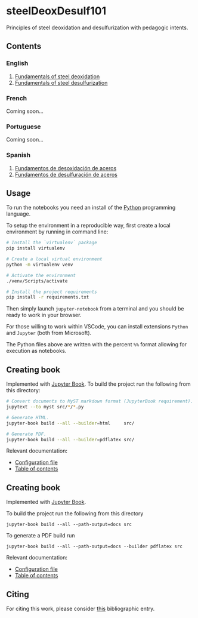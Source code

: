 # steelDeoxDesulf101

Principles of steel deoxidation and desulfurization with pedagogic intents.

## Contents

### English

1. [Fundamentals of steel deoxidation](src/en/Deox.py)
2. [Fundamentals of steel desulfurization](src/en/Desulf.py)

### French

Coming soon...

### Portuguese

Coming soon...

### Spanish

1. [Fundamentos de desoxidación de aceros](src/es/Deox.py)
2. [Fundamentos de desulfuración de aceros](src/es/Desulf.py)

## Usage

To run the notebooks you need an install of the
[Python](https://www.python.org/) programming language.

To setup the environment in a reproducible way, first create a local environment
by running in command line:

```bash
# Install the `virtualenv` package
pip install virtualenv

# Create a local virtual environment
python -m virtualenv venv

# Activate the environment
./venv/Scripts/activate

# Install the project requirements
pip install -r requirements.txt 
```

Then simply launch `jupyter-notebook` from a terminal and you should be ready to
work in your browser.

For those willing to work within VSCode, you can install extensions `Python` and
`Jupyter` (both from Microsoft).

The Python files above are written with the percent `%%` format allowing for
execution as notebooks.

## Creating book

Implemented with [Jupyter Book](https://jupyterbook.org/). To build the project
run the following from this directory:

```bash
# Convert documents to MyST markdown format (JupyterBook requirement).
jupytext --to myst src/*/*.py

# Generate HTML.
jupyter-book build --all --builder=html     src/

# Generate PDF.
jupyter-book build --all --builder=pdflatex src/
```

Relevant documentation:
- [Configuration file](https://jupyterbook.org/customize/config.html)
- [Table of contents](https://jupyterbook.org/customize/toc.html)

## Creating book

Implemented with [Jupyter Book](https://jupyterbook.org/).

To build the project run the following from this directory

```
jupyter-book build --all --path-output=docs src
```

To generate a PDF build run

```
jupyter-book build --all --path-output=docs --builder pdflatex src
```

Relevant documentation:
- [Configuration file](https://jupyterbook.org/customize/config.html)
- [Table of contents](https://jupyterbook.org/customize/toc.html)

## Citing

For citing this work, please consider [this](CITATION.bib) bibliographic entry.

